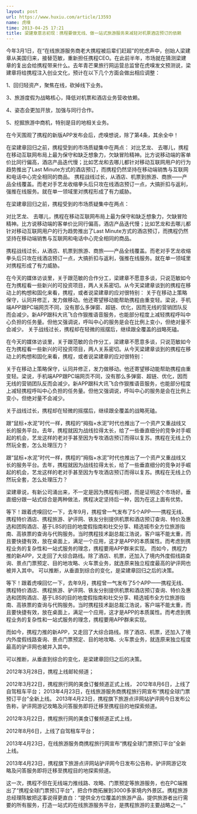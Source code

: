```yaml
---
layout: post
url: https://www.huxiu.com/article/13593
name: 虎嗅
time: 2013-04-25 17:21
title: 梁建章意志初现：携程要做无线、做一站式旅游服务来减轻对机票酒店预订的依赖
---
```

今年3月1日，在“在线旅游服务商老大携程被后辈们赶超”的忧虑声中，创始人梁建章从美国归来，接替范敏，重新担任携程CEO。在此前半年，市场就在猜测梁建章的复出会给携程带来什么。去年青芒果旅行网运营总监曾在虎嗅发文预测说，梁建章将给携程注入创业文化，预计在以下几个方面会做出相应调整：

1、回归轻资产，聚焦在线，砍掉线下业务。

3、旅游度假为战略核心，降低对机票和酒店业务营收依赖。

4、姿态会更加开放，加强与同行合作。

5、挖掘旅游中商机，特别是目的地相关业务。

在今天围观了携程的新版APP发布会后，虎嗅想说，除了第4条，其余全中！

在梁建章回归之前，携程受到的市场质疑集中在两点： 对比艺龙、 去哪儿，携程在移动互联网布局上最为保守和缺乏想象力，欠缺冒险精神。比方说移动端的客单价比同行偏高，酒店产品迭代慢；比如艺龙和去哪儿都针对移动互联网用户的行为趋势推出了Last Minute方式的酒店预订，而携程仍然坚持在移动端销售与互联网和电话中心完全相同的商品。 携程战线过长，从酒店、机票到旅游、商旅——产品全线覆盖。而老对手艺龙收缩拳头后只攻在线酒店预订一点，大搞折扣与返利，强推在线服务。就在单一领域里对携程形成了有力威胁。

在梁建章回归之前，携程受到的市场质疑集中在两点：

对比艺龙、 去哪儿，携程在移动互联网布局上最为保守和缺乏想象力，欠缺冒险精神。比方说移动端的客单价比同行偏高，酒店产品迭代慢；比如艺龙和去哪儿都针对移动互联网用户的行为趋势推出了Last Minute方式的酒店预订，而携程仍然坚持在移动端销售与互联网和电话中心完全相同的商品。

携程战线过长，从酒店、机票到旅游、商旅——产品全线覆盖。而老对手艺龙收缩拳头后只攻在线酒店预订一点，大搞折扣与返利，强推在线服务。就在单一领域里对携程形成了有力威胁。

在今天的媒体访谈里，关于跟范敏的合作分工，梁建章不愿意多谈，只说范敏如今在为携程看一些新兴的可投资项目，两人关系密切。从今天梁建章谈到的携程在移动上的构想和固化来看，携程，或者说梁建章的应对很特别： 关于在移动上策略保守，认同并修正，发力做移动。他还寄望移动能帮助携程由重变轻。梁说，手机端APP跟PC端网页不同，没有那么多弹窗、超链、优化，因而无线的营销团队反而会减少。新APP跟科大讯飞合作狠推语音服务，也能部分程度上减轻携程呼叫中心负担的任务量。但他又强调说，呼叫中心的服务是会在比例上变小，但绝对量不会减少。 关于战线过长，携程却在轻微的摇摆后，继续跟全覆盖的战略死磕。

在今天的媒体访谈里，关于跟范敏的合作分工，梁建章不愿意多谈，只说范敏如今在为携程看一些新兴的可投资项目，两人关系密切。从今天梁建章谈到的携程在移动上的构想和固化来看，携程，或者说梁建章的应对很特别：

关于在移动上策略保守，认同并修正，发力做移动。他还寄望移动能帮助携程由重变轻。梁说，手机端APP跟PC端网页不同，没有那么多弹窗、超链、优化，因而无线的营销团队反而会减少。新APP跟科大讯飞合作狠推语音服务，也能部分程度上减轻携程呼叫中心负担的任务量。但他又强调说，呼叫中心的服务是会在比例上变小，但绝对量不会减少。

关于战线过长，携程却在轻微的摇摆后，继续跟全覆盖的战略死磕。

跟“鼠标+水泥”时代一样，携程的“拇指+水泥”时代也推出了一个资产又重战线又长的服务平台。去年，携程就因为战线拉得太长，给了一些垂直细分的竞争对手崛起的机会，艺龙这样的老对手甚至因为专攻酒店预订而得以复苏。携程在无线上仍然玩全套，怎么处理压力？

跟“鼠标+水泥”时代一样，携程的“拇指+水泥”时代也推出了一个资产又重战线又长的服务平台。去年，携程就因为战线拉得太长，给了一些垂直细分的竞争对手崛起的机会，艺龙这样的老对手甚至因为专攻酒店预订而得以复苏。携程在无线上仍然玩全套，怎么处理压力？

梁建章说，有新公司涌出来，不一定是因为携程有问题，而是证明这个市场好。垂直细分跟一站式综合是两种做法，携程决定坚持后一种，因为在这上面有优势。

等下！跟着虎嗅回忆一下，去年9月，携程曾一气发布了5个APP——携程无线、携程特价酒店、携程旅游、驴评网、铁友分别提供机票和酒店预订查询、特价及惠选和团购酒店、基于LBS的目的地度假指南和社交分享、精选城市全方位旅游指南、高铁票的查询与代购服务。当时携程技术副总裁江浩说，客户端不能太重，而且要快捷有效，放在桌面上，满足一个应用，这才是APP的本质属性。而考虑到携程业务的复杂性和一站式服务的理念，携程要用APP群来实现。 而如今，携程力推的新APP，又走回了大综合路线。除了酒店、机票，还加入了境内外度假线路查询、景点门票预定、目的地攻略、火车票业务，就连原来独立程度最高的驴评网也被并入其中。 可以推断，从垂直到综合的变化，是梁建章回归之后的决策。

等下！跟着虎嗅回忆一下，去年9月，携程曾一气发布了5个APP——携程无线、携程特价酒店、携程旅游、驴评网、铁友分别提供机票和酒店预订查询、特价及惠选和团购酒店、基于LBS的目的地度假指南和社交分享、精选城市全方位旅游指南、高铁票的查询与代购服务。当时携程技术副总裁江浩说，客户端不能太重，而且要快捷有效，放在桌面上，满足一个应用，这才是APP的本质属性。而考虑到携程业务的复杂性和一站式服务的理念，携程要用APP群来实现。

而如今，携程力推的新APP，又走回了大综合路线。除了酒店、机票，还加入了境内外度假线路查询、景点门票预定、目的地攻略、火车票业务，就连原来独立程度最高的驴评网也被并入其中。

可以推断，从垂直到综合的变化，是梁建章回归之后的决策。

2012年3月28日，携程上线邮轮频道；

2012年3月22日，携程旅行网的美食订餐频道正式上线， 2012年8月6日，上线了自驾租车平台； 2013年4月23日，在线旅游服务商携程旅行网宣布“携程全球门票预订平台”全新上线。 2013年4月23日，携程旗下旅游点评网站驴评网今日发布公告称，驴评网游记攻略及问答服务即将迁移至携程目的地探索频道。

2012年3月22日，携程旅行网的美食订餐频道正式上线，

2012年8月6日，上线了自驾租车平台；

2013年4月23日，在线旅游服务商携程旅行网宣布“携程全球门票预订平台”全新上线。

2013年4月23日，携程旗下旅游点评网站驴评网今日发布公告称，驴评网游记攻略及问答服务即将迁移至携程目的地探索频道。

这一次，携程不但在无线端力推线路、攻略、门票预定等旅游服务，也在PC端推出了“携程全球门票预订平台”，把合作商拓展到3000多家境内外景区。携程旅游总经理陈敏把这事说得更直白：“提供全方位覆盖的旅游产品，提供旅游者出行需要的所有服务，打造一站式的在线旅游服务平台，是携程旅游的主要战略之一。”

